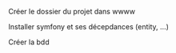 Créer le dossier du projet dans wwww

Installer symfony et ses décepdances (entity, ...)

Créer la bdd